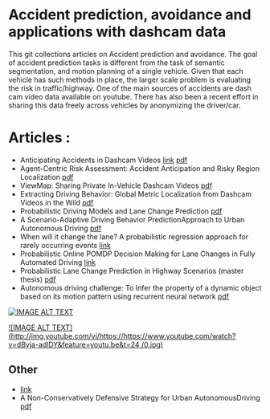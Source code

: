 # Accident prediction, avoidance and applications with dashcam data
This git collections articles on Accident prediction and avoidance. The goal of accident prediction tasks is different from the task of semantic segmentation, and motion planning of a single vehicle. Given that each vehicle has such methods in place, the larger scale problem is evaluating the risk in traffic/highway. One of the main sources of accidents are dash cam video data available on youtube. There has also been a recent effort in sharing this data freely across vehicles by anonymizing the driver/car.

# Articles : 
- Anticipating Accidents in Dashcam Videos [link](http://aliensunmin.github.io/project/dashcam/) [pdf](https://drive.google.com/file/d/0ByuDEGFYmWsbNkVxcUxhdDRVRkU/view)
- Agent-Centric Risk Assessment: Accident Anticipation and Risky Region Localization [pdf](https://arxiv.org/abs/1705.06560)
- ViewMap: Sharing Private In-Vehicle Dashcam Videos [pdf](https://www.usenix.org/system/files/conference/nsdi17/nsdi17-kim-minho.pdf)
- Extracting Driving Behavior: Global Metric Localization from Dashcam Videos in the Wild [pdf](https://drive.google.com/file/d/0BwnNpEkbccm_OEJoWUhGTl8xZzg/view)
- Probabilistic Driving Models and Lane Change Prediction [pdf](https://pdfs.semanticscholar.org/8828/9c2693bed59377a58a9b964e10fa44b66172.pdf?_ga=2.262875081.494785159.1499726914-715348362.1490227835)
- A Scenario-Adaptive Driving Behavior PredictionApproach to Urban Autonomous Driving [pdf](www.mdpi.com/2076-3417/7/4/426/pdf)
- When will it change the lane? A probabilistic regression approach for rarely occurring events [link](http://ieeexplore.ieee.org/document/7225907/)
- Probabilistic Online POMDP Decision Making for Lane Changes in Fully Automated Driving [link](https://www.ifr.ing.tu-bs.de/static/files/forschung/papers/download_pdf.php?id=739)
- Probabilistic Lane Change Prediction in Highway Scenarios (master thesis) [pdf](http://www.diva-portal.org/smash/get/diva2:450863/ATTACHMENT01)
- Autonomous driving challenge: To Infer the property of a dynamic object based on its motion pattern using recurrent neural network [pdf](https://arxiv.org/abs/1609.00361)

[![IMAGE ALT TEXT](http://img.youtube.com/vi/https://www.youtube.com/watch?v=bIm-ffb-SKs/0.jpg)](https://www.youtube.com/watch?v=bIm-ffb-SKs "light object safe to hit")


[![IMAGE ALT TEXT](http://img.youtube.com/vi/https://https://www.youtube.com/watch?v=dByja-adlDY&feature=youtu.be&t=24
/0.jpg)](https://www.youtube.com/watch?v=dByja-adlDY&feature=youtu.be&t=24 "Heavy object to avoid")



## Other
- [link](https://www.hindawi.com/journals/ijvt/2016/6952791/)
- A Non-Conservatively Defensive Strategy for Urban AutonomousDriving [pdf](http://www.me.berkeley.edu/~cliu/files/itsc16.pdf)
